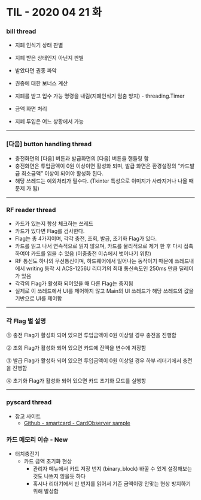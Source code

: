 # TIL - 2020 04 21 화

### bill thread

- 지폐 인식기 상태 판별 

- 지폐 받은 상태인지 아닌지 판별
- 받았다면 권종 파악
- 권종에 대한 보너스 계산
- 지폐를 받고 입수 가능 명령을 내림(지폐인식기 멈춤 방지) - threading.Timer
- 금액 화면 처리 
- 지폐 투입은 어느 상황에서 가능 

***

### [다음] button handling thread

- 충전화면의 [다음] 버튼과 발급화면의 [다음] 버튼을 핸들링 함
- 충전화면은 투입금액이 0원 이상이면 활성화 되며, 발급 화면은 환경설정의  “카드발급 최소금액” 이상이 되어야 활성화 된다.
- 해당 쓰레드는 예외처리가 필수다. (Tkinter 특성으로 이미지가 사라지거나 나올 때 문제 가 됨)

***

### RF reader thread

- 카드가 있는지 항상 체크하는 쓰레드
- 카드가 있다면 Flag를 검사한다.
- Flag는 총 4가지이며, 각각 충전, 조회, 발급, 초기화 Flag가 있다.
- 카드를 읽고 나서 연속적으로 읽지 않으며, 카드를 물리적으로 제거 한 후 다시 접촉하여야 카드를 읽을 수  있음 (이중충전 이슈에서 벗어나기 위함)
- RF 통신도 하나의 무선통신이며, 하드웨어에서 일어나는 동작이기 때문에 쓰레드내에서 writing 동작 시  ACS-1256U 리더기의 최대 통신속도인 250ms 만큼 딜레이가 있음
- 각각의 Flag가 활성화 되어있을 때 다른 Flag는 중지됨
- 실제로 이 쓰레드에서 UI를 제어하지 않고 Main의 UI 쓰레드가 해당 쓰레드의 값을 기반으로 UI를 제어함

***

### 각 Flag 별 설명

 ⓵ 충전 Flag가 활성화 되어 있으면 투입금액이 0원 이상일 경우 충전을 진행함

 ⓶ 조회 Flag가 활성화 되어 있으면 카드에 잔액을 변수에 저장함

 ⓷ 발급 Flag가 활성화 되어 있으면 투입금액이 0원 이상일 경우 하부 리더기에서 충전을 진행함

 ⓸ 초기화 Flag가 활성화 되어 있으면 카드 초기화 모드를 실행항

***

### pyscard thread

- 참고 사이트 
  - [Github - smartcard - CardObserver sample](https://github.com/LudovicRousseau/pyscard/blob/master/smartcard/CardMonitoring.py)



### 카드 메모리 이슈 - New

- 터치충전기
  - 카드 금액 초기화 현상
    - 관리자 메뉴에서 카드 저장 번지 (binary_block) 바꿀 수 있게 설정해보는 것도 나쁘지 않을듯 하다
    - 혹시나 리더기에서 빈 번지를 읽어서 기존 금액이랑 안맞는 현상 방지하기 위해 발상함